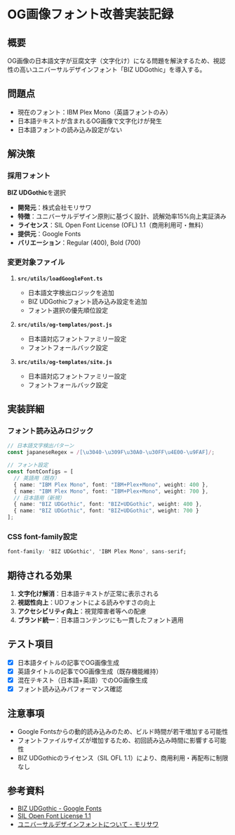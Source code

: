 # OG画像フォント改善実装記録

## 概要

OG画像の日本語文字が豆腐文字（文字化け）になる問題を解決するため、視認性の高いユニバーサルデザインフォント「BIZ UDGothic」を導入する。

## 問題点

- 現在のフォント：IBM Plex Mono（英語フォントのみ）
- 日本語テキストが含まれるOG画像で文字化けが発生
- 日本語フォントの読み込み設定がない

## 解決策

### 採用フォント

**BIZ UDGothic**を選択
- **開発元**：株式会社モリサワ
- **特徴**：ユニバーサルデザイン原則に基づく設計、読解効率15%向上実証済み
- **ライセンス**：SIL Open Font License (OFL) 1.1（商用利用可・無料）
- **提供元**：Google Fonts
- **バリエーション**：Regular (400), Bold (700)

### 変更対象ファイル

1. **`src/utils/loadGoogleFont.ts`**
   - 日本語文字検出ロジックを追加
   - BIZ UDGothicフォント読み込み設定を追加
   - フォント選択の優先順位設定

2. **`src/utils/og-templates/post.js`**
   - 日本語対応フォントファミリー設定
   - フォントフォールバック設定

3. **`src/utils/og-templates/site.js`**
   - 日本語対応フォントファミリー設定
   - フォントフォールバック設定

## 実装詳細

### フォント読み込みロジック

```typescript
// 日本語文字検出パターン
const japaneseRegex = /[\u3040-\u309F\u30A0-\u30FF\u4E00-\u9FAF]/;

// フォント設定
const fontConfigs = [
  // 英語用（既存）
  { name: "IBM Plex Mono", font: "IBM+Plex+Mono", weight: 400 },
  { name: "IBM Plex Mono", font: "IBM+Plex+Mono", weight: 700 },
  // 日本語用（新規）
  { name: "BIZ UDGothic", font: "BIZ+UDGothic", weight: 400 },
  { name: "BIZ UDGothic", font: "BIZ+UDGothic", weight: 700 }
];
```

### CSS font-family設定

```css
font-family: 'BIZ UDGothic', 'IBM Plex Mono', sans-serif;
```

## 期待される効果

1. **文字化け解消**：日本語テキストが正常に表示される
2. **視認性向上**：UDフォントによる読みやすさの向上
3. **アクセシビリティ向上**：視覚障害者等への配慮
4. **ブランド統一**：日本語コンテンツにも一貫したフォント適用

## テスト項目

- [x] 日本語タイトルの記事でOG画像生成
- [x] 英語タイトルの記事でOG画像生成（既存機能維持）
- [x] 混在テキスト（日本語+英語）でのOG画像生成
- [x] フォント読み込みパフォーマンス確認

## 注意事項

- Google Fontsからの動的読み込みのため、ビルド時間が若干増加する可能性
- フォントファイルサイズが増加するため、初回読み込み時間に影響する可能性
- BIZ UDGothicのライセンス（SIL OFL 1.1）により、商用利用・再配布に制限なし

## 参考資料

- [BIZ UDGothic - Google Fonts](https://fonts.google.com/specimen/BIZ+UDGothic)
- [SIL Open Font License 1.1](https://scripts.sil.org/cms/scripts/page.php?site_id=nrsi&id=OFL)
- [ユニバーサルデザインフォントについて - モリサワ](https://www.morisawa.co.jp)